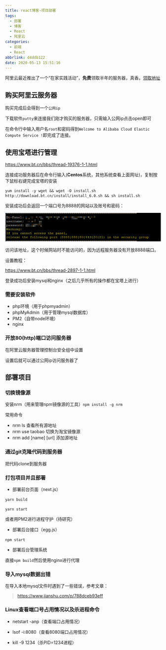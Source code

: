 ```yaml
---
title: react博客-项目部署
tags:
  - 部署
  - 博客
  - React
  - 阿里云
categories:
  - 前端
  - React
abbrlink: d4ddb122
date: 2020-05-13 15:51:16
---
```


阿里云最近推出了一个“在家实践活动”，**免费**领取半年的服务器，真香。[领取地址](https://developer.aliyun.com/adc/student/)

<!--truncate-->

## 购买阿里云服务器

购买完成后会得到一个`公网ip`

下载软件`putty`来连接我们刚才购买的服务器，只需输入公网ip点击open即可

在命令行中输入用户名`root`和密码得到`Welcome to Alibaba Cloud Elastic Compute Service !`即完成了连接。



## 使用宝塔进行管理

https://www.bt.cn/bbs/thread-19376-1-1.html

连接成功服务器后在命令行输入(**Centos**系统，其他系统查看上面网址)，复制按下鼠标右键完成宝塔的安装

```
yum install -y wget && wget -O install.sh http://download.bt.cn/install/install_6.0.sh && sh install.sh
```

安装成功后会返回一个端口号为8888的网站以及账号和密码：

![image-20200507135712898](https://raw.githubusercontent.com/3Alan/images/master/img/image-20200507135712898.png)

访问该地址，这个时候网站时不能访问的，因为远程服务器没有开放8888端口。

设置教程：

https://www.bt.cn/bbs/thread-2897-1-1.html

登录成功后安装mysql和nginx（之后几乎所有的操作都在宝塔上进行）



### 需要安装软件

- php环境（用于phpmyadmin）
- phpMyAdmin（用于管理mysql数据库）
- PM2（自带node环境）
- nginx



### 开放80(http)端口访问服务器

在阿里云服务器管理控制台安全组中设置

设置后就可以通过公网ip访问服务器了



## 部署项目

### 切换镜像源

安装nrm（用来管理npm镜像源的工具）`npm install -g nrm`

常用命令

- nrm ls   查看所有源地址
- nrm use taobao  切换为淘宝镜像源
- nrm add [name] [url]  添加源地址



### 通过git克隆代码到服务器

把代码clone到服务器



### 打包项目并且部署

- 部署前台页面（next.js）

`yarn build`

`yarn start`

或者用PM2进行进程守护（待研究）

- 部署后台接口（egg.js）

`npm start`

- 部署后台管理系统

直接`npm build`然后使用nginx进行代理



### 导入mysql数据出错

在导入本地mysql文件时遇到了一些错误，参考文章：

> https://www.jianshu.com/p/788dceb93eff



### Linux查看端口号占用情况以及杀进程命令

- netstart -anp（查看端口占用情况）

- lsof -i:8080（查看8080端口占用情况）
- kill -9 1234（杀PID=1234进程）